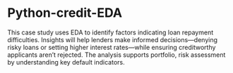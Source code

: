 # Python-credit-EDA
This case study uses EDA to identify factors indicating loan repayment difficulties. Insights will help lenders make informed decisions—denying risky loans or setting higher interest rates—while ensuring creditworthy applicants aren’t rejected. The analysis supports portfolio, risk assessment by understanding key default indicators.
